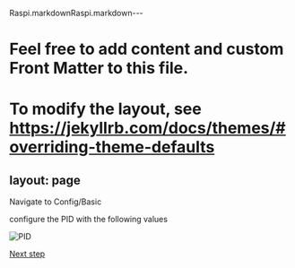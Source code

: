 Raspi.markdownRaspi.markdown---
# Feel free to add content and custom Front Matter to this file.
# To modify the layout, see https://jekyllrb.com/docs/themes/#overriding-theme-defaults

layout: page
---

Navigate to Config/Basic

configure the PID with the following values

![PID](../../assets/PID.jpeg)


[Next step](./calibration.html)